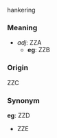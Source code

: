 hankering
### Meaning
+ _adj_: ZZA
    + __eg__: ZZB

### Origin

ZZC

### Synonym

__eg__: ZZD

+ ZZE


